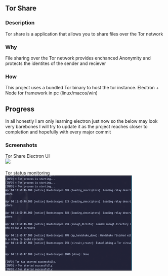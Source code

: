 ## Tor Share

### Description

Tor share is a application that allows you to share files over the Tor network

### Why

File sharing over the Tor network provides enchanced Anonymity and protects the identites of the sender and reciever

### How

This project uses a bundled Tor binary to host the tor instance.
Electron + Node for framework in pc (linux/macos/win)

## Progress

In all honestly I am only learning electron just now so the below may look very barebones
I will try to update it as the project reaches closer to completion and hopefully with every major commit

### Screenshots

Tor Share Electron UI
<br>
<img src="https://github.com/user-attachments/assets/85464c8f-f977-4f5f-b1d9-e55220d08a92" />
<br>
<br>
Tor status monitoring
<br>
<img src="./screenshots/Tor-state-console.png" width="400" height="300" />
<br>
